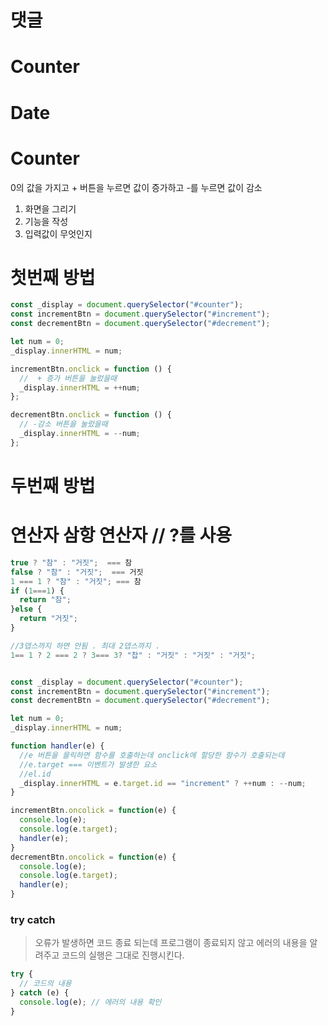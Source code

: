 # 댓글

# Counter

# Date

# Counter

0의 값을 가지고 + 버튼을 누르면 값이 증가하고 -를 누르면 값이 감소

1. 화면을 그리기
2. 기능을 작성
3. 입력값이 무엇인지

# 첫번째 방법

```js
const _display = document.querySelector("#counter");
const incrementBtn = document.querySelector("#increment");
const decrementBtn = document.querySelector("#decrement");

let num = 0;
_display.innerHTML = num;

incrementBtn.onclick = function () {
  //  + 증가 버튼을 눌렀을때
  _display.innerHTML = ++num;
};

decrementBtn.onclick = function () {
  // -감소 버튼을 눌렀을때
  _display.innerHTML = --num;
};
```

# 두번째 방법

# 연산자 삼항 연산자 // ?를 사용

```js
true ? "참" : "거짓";  === 참
false ? "참" : "거짓";  === 거짓
1 === 1 ? "참" : "거짓"; === 참
if (1===1) {
  return "참";
}else {
  return "거짓";
}

//3뎁스까지 하면 안됨 . 최대 2뎁스까지 .
1== 1 ? 2 === 2 ? 3=== 3? "찹" : "거짓" : "거짓" : "거짓";


const _display = document.querySelector("#counter");
const incrementBtn = document.querySelector("#increment");
const decrementBtn = document.querySelector("#decrement");

let num = 0;
_display.innerHTML = num;

function handler(e) {
  //e 버튼을 믈릭하면 함수를 호출하는데 onclick에 할당한 함수가 호출되는데
  //e.target === 이벤트가 발생한 요소
  //el.id
  _display.innerHTML = e.target.id == "increment" ? ++num : --num;
}

incrementBtn.oncolick = function(e) {
  console.log(e);
  console.log(e.target);
  handler(e);
}
decrementBtn.oncolick = function(e) {
  console.log(e);
  console.log(e.target);
  handler(e);
}

```

### try catch

> 오류가 발생하면 코드 종료 되는데
> 프로그램이 종료되지 않고 에러의 내용을 알려주고
> 코드의 실행은 그대로 진행시킨다.

```js
try {
  // 코드의 내용
} catch (e) {
  console.log(e); // 에러의 내용 확인
}
```

